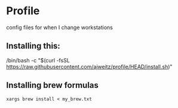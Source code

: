 # Profile
config files for when I change workstations

## Installing this:
/bin/bash -c "$(curl -fsSL https://raw.githubusercontent.com/ajweitz/profile/HEAD/install.sh)"

## Installing brew formulas
`xargs brew install < my_brew.txt`
